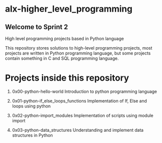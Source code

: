 # alx-higher_level_programming

## Welcome to Sprint 2

High level programming projects based in Python language

This repository stores solutions to high-level programming projects, most projects are written in Python programming language, but some projects contain something in C and SQL programming language.

# Projects inside this repository

1. 0x00-python-hello-world
Introduction to python programming language

2. 0x01-python-if_else_loops_functions
Implementation of If, Else and loops using python

3. 0x02-python-import_modules
Implementation of scripts using module import

4. 0x03-python-data_structures
Understanding and implement data structures in Python
